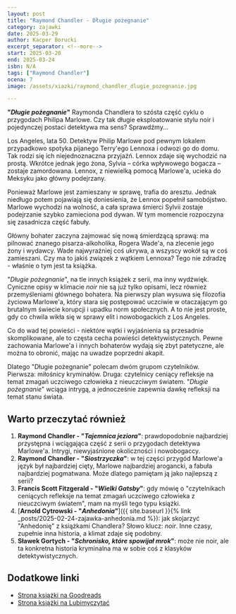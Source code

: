 ```yaml
---
layout: post
title: "Raymond Chandler - Długie pożegnanie"
category: zajawki
date: 2025-03-29
author: Kacper Borucki
excerpt_separator: <!--more-->
start: 2025-03-20
end: 2025-03-24
isbn: N/A
tags: ["Raymond Chandler"]
ocena: 7
image: /assets/xiazki/raymond_chandler_dlugie_pozegnanie.jpg

---
```


**"*Długie pożegnanie*"** Raymonda Chandlera to szósta część cyklu o przygodach Philipa Marlowe. Czy tak długie eksploatowanie stylu noir i pojedynczej postaci detektywa ma sens? Sprawdźmy...

<!--more-->

Los Angeles, lata 50. Detektyw Philip Marlowe pod pewnym lokalem przypadkowo spotyka pijanego Terry'ego Lennoxa i odwozi go do domu. Tak rodzi się ich niejednoznaczna przyjaźń. Lennox zdaje się wychodzić na prostą. Wkrótce jednak jego żona, Sylvia – córka wpływowego bogacza – zostaje zamordowana. Lennox, z niewielką pomocą Marlowe'a, ucieka do Meksyku jako główny podejrzany.

Ponieważ Marlowe jest zamieszany w sprawę, trafia do aresztu. Jednak niedługo potem pojawiają się doniesienia, że Lennox popełnił samobójstwo. Marlowe wychodzi na wolność, a cała sprawa śmierci Sylvii zostaje podejrzanie szybko zamieciona pod dywan. W tym momencie rozpoczyna się zasadnicza część fabuły.

Główny bohater zaczyna zajmować się nową śmierdzącą sprawą: ma pilnować znanego pisarza-alkoholika, Rogera Wade'a, na zlecenie jego żony i wydawcy. Wade najwyraźniej coś ukrywa, a wszyscy wokół są w coś zamieszani. Czy ma to jakiś związek z wątkiem Lennoxa? Tego nie zdradzę - właśnie o tym jest ta książka.

"*Długie pożegnanie*", na tle innych książek z serii, ma inny wydźwięk. Cyniczne opisy w klimacie *noir* nie są już tylko opisami, lecz również przemyśleniami głównego bohatera. Na pierwszy plan wysuwa się filozofia życiowa Marlowe'a, który stara się postępować uczciwie w otaczającym go brutalnym świecie korupcji i upadku norm społecznych. A to nie jest proste, gdy co chwila wikła się w sprawy elit i nowobogackich z Los Angeles.

Co do wad tej powieści - niektóre wątki i wyjaśnienia są przesadnie skomplikowane, ale to częsta cecha powieści detektywistycznych. Pewne zachowania Marlowe'a i innych bohaterów wydają się zbyt patetyczne, ale można to obronić, mając na uwadze poprzedni akapit.

Dlatego "Długie pożegnanie" polecam dwóm grupom czytelników. Pierwsza: miłośnicy kryminałów. Druga: czytelnicy ceniący refleksje na temat zmagań uczciwego człowieka z nieuczciwym światem. "*Długie pożegnanie*" wciąga intrygą, a jednocześnie zapewnia dawkę refleksji na temat stanu świata.

## Warto przeczytać również

1. **Raymond Chandler - "*Tajemnica jeziora*"**: prawdopodobnie najbardziej przystępna i wciągająca część z serii o przygodach detektywa Marlowe'a. Intrygi, niewyjaśnione okoliczności i nowobogaccy.
2. **Raymond Chandler - "*Siostrzyczka*"**: w tej części przygód Marlowe'a język był najbardziej cięty, Marlowe najbardziej arogancki, a fabuła najbardziej pogmatwana. Może dlatego pamiętam ją jako najlepszą z serii?
3. **Francis Scott Fitzgerald - "*Wielki Gatsby*"**: gdy mówię o "czytelnikach ceniących refleksje na temat zmagań uczciwego człowieka z nieuczciwym światem", mam na myśli tego typu książki.
4. [**Arnold Cytrowski - "*Anhedonia*"**]({{ site.baseurl }}{% link _posts/2025-02-24-zajawka-anhedonia.md %}): jak skojarzyć "Anhedonię" z książkami Chandlera? Słowo klucz: *noir*. Inne czasy, zupełnie inna historia, a klimat zdaje się podobny.
5. **Sławek Gortych - "*Schronisko, które spowijał mrok*"**: może nie noir, ale ta konkretna historia kryminalna ma w sobie coś z klasyków detektywistycznych.

## Dodatkowe linki

- [Strona książki na Goodreads](https://www.goodreads.com/book/show/7709916)
- [Strona książki na Lubimyczytać](https://lubimyczytac.pl/ksiazka/wydania/5118734/dlugie-pozegnanie)
